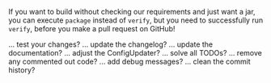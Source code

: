 If you want to build without checking our requirements and just want a jar, you can execute `package` instead of `verify`,
but you need to successfully run `verify`, before you make a pull request on GitHub!

... test your changes?
... update the changelog?
... update the documentation?
... adjust the ConfigUpdater?
... solve all TODOs?
... remove any commented out code?
... add debug messages?
... clean the commit history?
